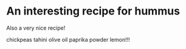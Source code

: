 # An interesting recipe for hummus

Also a very nice recipe!

chickpeas
tahini
olive oil
paprika powder
lemon!!!
